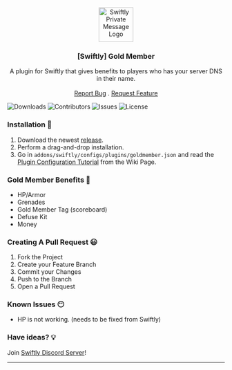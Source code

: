 <br/>
<p align="center">
  <a href="https://github.com/swiftly-solution/swiftly_goldmember">
    <img src="https://media.discordapp.net/attachments/979452783466000466/1168236894652469248/Swiftly_Logo.png?ex=6575f264&is=65637d64&hm=dd2834983bebeab98d7febd44bb3bd20e9aded13ecefac63cc990b222a9d9e9e&=&format=webp&quality=lossless&width=468&height=468" alt="Swiftly Private Message Logo" width="80" height="80">
  </a>

  <h3 align="center">[Swiftly] Gold Member</h3>

  <p align="center">
    A plugin for Swiftly that gives benefits to players who has your server DNS in their name.
    <br/>
    <br/>
    <a href="https://github.com/swiftly-solution/swiftly_goldmember/issues">Report Bug</a>
    .
    <a href="https://github.com/swiftly-solution/swiftly_goldmember/issues">Request Feature</a>
  </p>
</p>

![Downloads](https://img.shields.io/github/downloads/swiftly-solution/swiftly_goldmember/total) ![Contributors](https://img.shields.io/github/contributors/swiftly-solution/swiftly_goldmember?color=dark-green) ![Issues](https://img.shields.io/github/issues/swiftly-solution/swiftly_goldmember) ![License](https://img.shields.io/github/license/swiftly-solution/swiftly_goldmember) 

### Installation 👀

1. Download the newest [release](https://github.com/swiftly-solution/swiftly_goldmember/releases).
2. Perform a drag-and-drop installation.
3. Go in `addons/swiftly/configs/plugins/goldmember.json` and read the [Plugin Configuration Tutorial](https://github.com/swiftly-solution/swiftly_goldmember/wiki/Plugin-Configuration-Tutorial) from the Wiki Page.

### Gold Member Benefits 🧐

- HP/Armor
- Grenades
- Gold Member Tag (scoreboard)
- Defuse Kit
- Money

### Creating A Pull Request 😃

1. Fork the Project
2. Create your Feature Branch
3. Commit your Changes
4. Push to the Branch
5. Open a Pull Request

### Known Issues 😶
- HP is not working. (needs to be fixed from Swiftly)

### Have ideas? 💡
Join [Swiftly Discord Server](https://swiftlycs2.net/discord)!

---
